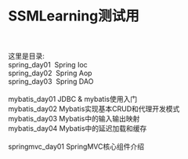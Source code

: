 # SSMLearning测试用
<br><br>
这里是目录:<br>
spring_day01  Spring Ioc<br>
spring_day02  Spring Aop<br>
spring_day03  Spring DAO<br><br>
mybatis_day01 JDBC & mybatis使用入门<br>
mybatis_day02 Mybatis实现基本CRUD和代理开发模式<br>
mybatis_day03 Mybatis中的输入输出映射<br>
mybatis_day04	Mybatis中的延迟加载和缓存<br><br>
springmvc_day01 SpringMVC核心组件介绍



